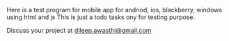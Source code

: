 Here is a test program for mobile app for andriod, ios, blackberry, windows using html and js
This is just a todo tasks ony for testing purpose. 



Discuss your project at dileep.awasthi@gmail.com
